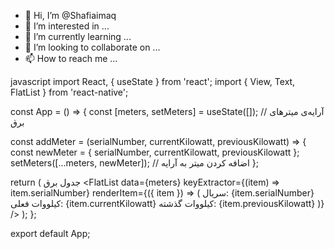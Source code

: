 - 👋 Hi, I’m @Shafiaimaq
- 👀 I’m interested in ...
- 🌱 I’m currently learning ...
- 💞️ I’m looking to collaborate on ...
- 📫 How to reach me ...

<!---
Shafiaimaq/Shafiaimaq is a ✨ special ✨ repository because its `README.md` (this file) appears on your GitHub profile.
You can click the Preview link to take a look at your changes.
--->
javascript
import React, { useState } from 'react';
import { View, Text, FlatList } from 'react-native';

const App = () => {
  const [meters, setMeters] = useState([]); // آرایه‌ی میترهای برق

  const addMeter = (serialNumber, currentKilowatt, previousKilowatt) => {
    const newMeter = { serialNumber, currentKilowatt, previousKilowatt };
    setMeters([...meters, newMeter]); // اضافه کردن میتر به آرایه
  };

  return (
    <View>
      <Text>جدول برق</Text>
      <FlatList
        data={meters}
        keyExtractor={(item) => item.serialNumber}
        renderItem={({ item }) => (
          <View>
            <Text>سریال: {item.serialNumber}</Text>
            <Text>کیلووات فعلی: {item.currentKilowatt}</Text>
            <Text>کیلووات گذشته: {item.previousKilowatt}</Text>
          </View>
        )}
      />
    </View>
  );
};

export default App;

